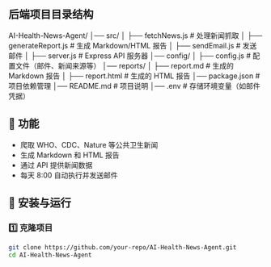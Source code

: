 <!--
 * @Author: Diana Tang
 * @Date: 2025-03-03 14:29:46
 * @LastEditors: Diana Tang
 * @Description: some description
 * @FilePath: /AI-Health-News-Agent/apps/back-end/README.md
-->

## 后端项目目录结构
AI-Health-News-Agent/
│── src/
│   ├── fetchNews.js        # 处理新闻抓取
│   ├── generateReport.js   # 生成 Markdown/HTML 报告
│   ├── sendEmail.js        # 发送邮件
│   ├── server.js           # Express API 服务器
│── config/
│   ├── config.js           # 配置文件（邮件、新闻来源等）
│── reports/
│   ├── report.md           # 生成的 Markdown 报告
│   ├── report.html         # 生成的 HTML 报告
│── package.json            # 项目依赖管理
│── README.md               # 项目说明
│── .env                    # 存储环境变量（如邮件凭据）

## 📌 功能
- 爬取 WHO、CDC、Nature 等公共卫生新闻
- 生成 Markdown 和 HTML 报告
- 通过 API 提供新闻数据
- 每天 8:00 自动执行并发送邮件

## 🚀 安装与运行

### 1️⃣ 克隆项目
```sh
git clone https://github.com/your-repo/AI-Health-News-Agent.git
cd AI-Health-News-Agent
